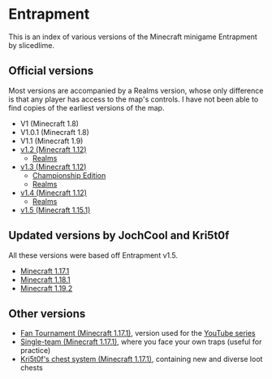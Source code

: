 # Entrapment
This is an index of various versions of the Minecraft minigame Entrapment by slicedlime.

## Official versions
Most versions are accompanied by a Realms version, whose only difference is that any player has access to the map's controls. I have not been able to find copies of the earliest versions of the map.

* V1 (Minecraft 1.8)
* V1.0.1 (Minecraft 1.8)
* V1.1 (Minecraft 1.9)
* [v1.2 (Minecraft 1.12)](https://github.com/slicedlime/Entrapment/archive/refs/tags/1.2.zip)
  * [Realms](https://github.com/slicedlime/Entrapment/archive/refs/tags/1.2r.zip)
* [v1.3 (Minecraft 1.12)](https://github.com/slicedlime/Entrapment/archive/refs/tags/1.3.zip)
  * [Championship Edition](https://github.com/slicedlime/Entrapment/archive/refs/heads/championship_edition.zip)
  * [Realms](https://github.com/slicedlime/Entrapment/archive/refs/tags/1.3r.zip)
* [v1.4 (Minecraft 1.12)](https://github.com/slicedlime/Entrapment/archive/refs/tags/1.4.zip)
  * [Realms](https://github.com/slicedlime/Entrapment/archive/refs/tags/1.4r.zip)
* [v1.5 (Minecraft 1.15.1)](https://github.com/slicedlime/Entrapment/archive/refs/tags/1.5.zip)

## Updated versions by JochCool and Kri5t0f
All these versions were based off Entrapment v1.5.
* [Minecraft 1.17.1](https://github.com/Kri5t0fK/Entrapment/archive/refs/heads/minecraft-1.17.zip)
* [Minecraft 1.18.1](https://github.com/JochCool/Entrapment/archive/refs/heads/minecraft-1.18.zip)
* [Minecraft 1.19.2](https://github.com/JochCool/Entrapment/archive/refs/heads/minecraft-1.19.zip)

## Other versions

* [Fan Tournament (Minecraft 1.17.1)](https://github.com/JochCool/Entrapment/archive/refs/heads/fan-tournament.zip), version used for the [YouTube series](https://www.youtube.com/playlist?list=PLoNdUvAbWkKbYI_wgEmSgMZHbsLeN0EWt)
* [Single-team (Minecraft 1.17.1)](https://github.com/JochCool/Entrapment/archive/refs/heads/single-team.zip), where you face your own traps (useful for practice)
* [Kri5t0f's chest system (Minecraft 1.17.1)](https://github.com/Kri5t0fK/Entrapment/archive/refs/heads/chest-system.zip), containing new and diverse loot chests
